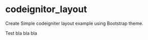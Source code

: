 # codeignitor_layout
Create Simple codeigniter layout example using Bootstrap theme.

Test bla bla bla

